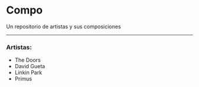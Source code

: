 # Compo

Un repositorio de artistas y sus composiciones

------

### Artistas:

* The Doors
* David Gueta
* Linkin Park
* Primus
